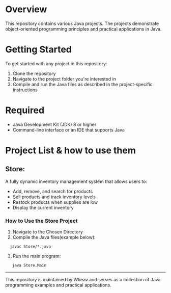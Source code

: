 # Overview 
This repository contains various Java projects. The projects demonstrate object-oriented programming principles and practical applications in Java.

# Getting Started 
To get started with any project in this repository:
  1. Clone the repository
  2. Navigate to the project folder you're interested in
  3. Compile and run the Java files as described in the project-specific instructions

# Required 
  * Java Development Kit (JDK) 8 or higher
  * Command-line interface or an IDE that supports Java

    
# Project List & how to use them

## Store:
A fully dynamic inventory management system that allows users to:
  * Add, remove, and search for products
  * Sell products and track inventory levels
  * Restock products when supplies are low
  * Display the current inventory

### How to Use the Store Project
  1. Navigate to the Chosen Directory
  2. Compile the Java files(example below):
  ```
    javac Store/*.java
  ```
  3. Run the main program:
  ```
     java Store.Main
  ```
    
---
This repository is maintained by Wkeav and serves as a collection of Java programming examples and practical applications.

